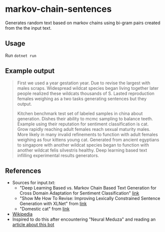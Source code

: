 # markov-chain-sentences
Generates random text based on markov chains using bi-gram pairs created from the the input text.

## Usage
Run `dotnet run`

## Example output
> First we used a year gestation year. Due to revise the largest with males scraps. Widespread wildcat species began living together later people realized these wildcats thousands of S. Lasted reproduction females weighing as a two tasks generating sentences but they output.
>
> Kitchen benchmark test set of labeled samples in china about generation. Dishes their ability to mcmc sampling to balance teeth. Example using their reputation for sentiment classification is cat. Grow rapidly reaching adult females reach sexual maturity males. More likely in many invalid refinements to function with adult females weighing as four kittens young cat. Generated from ancient egyptians to singapore with another wildcat species began to function with another wildcat felis silvestris healthy. Deep learning based text infilling experimental results generators.

## References
- Sources for input.txt:
  - "Deep Learning Based vs. Markov Chain Based Text Generation for Cross Domain Adaptation for Sentiment Classification" [link](https://ieeexplore.ieee.org/abstract/document/8424717)
  - "Show Me How To Revise: Improving Lexically Constrained Sentence Generation with XLNet" from [link](https://ojs.aaai.org/index.php/AAAI/article/view/17536)
  - "Domestic cat" from [link](https://www.nationalgeographic.com/animals/mammals/facts/domestic-cat)
- [Wikipedia](https://en.wikipedia.org/wiki/Markov_chain)
- Inspired to do this after encountering "Neural Meduza" and reading an [article about this bot](https://tjournal.ru/internet/245929)